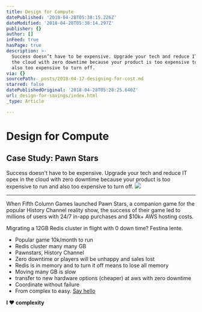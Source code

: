 ```yaml
---
title: Design for Compute
datePublished: '2018-04-28T05:38:15.226Z'
dateModified: '2018-04-28T05:38:14.297Z'
publisher: {}
author: []
inFeed: true
hasPage: true
description: >-
  Success doesn’t have to be expensive. Upgrade your tech and reduce IT opex in
  the cloud with zero downtime because your product is too expensive to run and
  also too expensive to turn off.
via: {}
sourcePath: _posts/2018-04-17-designing-for-cost.md
starred: false
datePublishedOriginal: '2018-04-28T05:28:25.640Z'
url: design-for-savings/index.html
_type: Article

---
```

# Design for Compute

## Case Study: Pawn Stars

Success doesn't have to be expensive. Upgrade your tech and reduce IT opex in the cloud with zero downtime because your product is too expensive to run and also too expensive to turn off.
![](https://the-grid-user-content.s3-us-west-2.amazonaws.com/3cdf6f83-1992-4a5f-9fb8-d0b338b938f0.png)

---

When Fifth Column Games launched Pawn Stars, a companion game for the popular History Channel reality show, the success of their game led to millions of users with 24/7 in-app purchases and $10k+ AWS hosting costs.

Migrating a 12GB Redis cluster in flight with 0 down time? Festina lente. 

* Popular game 10k/month to run
* Redis cluster many many GB
* Pawnstars, History Channel
* Zero downtime or players will be unhappy and sales lost
* Redis is in memory and to turn it off means to lose all memory
* Moving many GB is slow
* transfer to new hardware options (cheaper) at aws with zero downtime
* Coordinate without failure
* From complex to easy.
[Say hello][0]

**I ♥ complexity**

[0]: http://tiny.cc/hello-daniel